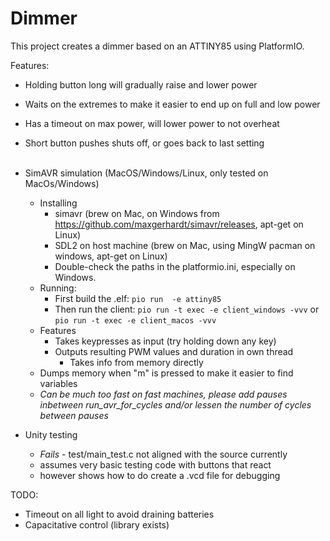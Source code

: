 # Dimmer

This project creates a dimmer based on an ATTINY85 using PlatformIO.

Features:
* Holding button long will gradually raise and lower power
* Waits on the extremes to make it easier to end up on full and low power
* Has a timeout on max power, will lower power to not overheat
* Short button pushes shuts off, or goes back to last setting<br/><br/>

* SimAVR simulation (MacOS/Windows/Linux, only tested on MacOs/Windows)
  * Installing 
    * simavr (brew on Mac, on Windows from https://github.com/maxgerhardt/simavr/releases, apt-get on Linux)
    * SDL2 on host machine (brew on Mac, using MingW pacman on windows, apt-get on Linux)
    * Double-check the paths in the platformio.ini, especially on Windows.
  * Running: 
    * First build the .elf: ```pio run  -e attiny85```
    * Then run the client: ```pio run -t exec -e client_windows -vvv``` or ```pio run -t exec -e client_macos -vvv```
  * Features
    * Takes keypresses as input (try holding down any key)
    * Outputs resulting PWM values and duration in own thread
      * Takes info from memory directly
  * Dumps memory when "m" is pressed to make it easier to find variables
  * _Can be much too fast on fast machines, please add pauses inbetween run_avr_for_cycles and/or lessen the number of cycles between pauses_
* Unity testing
  * _Fails_ - test/main_test.c not aligned with the source currently 
  * assumes very basic testing code with buttons that react
  * however shows how to do create a .vcd file for debugging


TODO: 
* Timeout on all light to avoid draining batteries
* Capacitative control (library exists)
